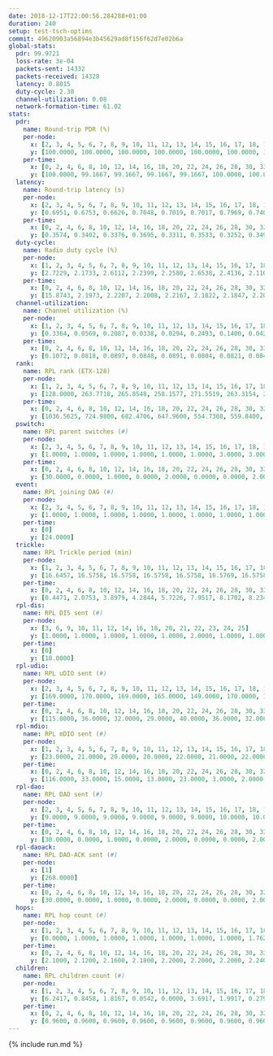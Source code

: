 ```yaml
---
date: 2018-12-17T22:00:56.284288+01:00
duration: 240
setup: test-tsch-optims
commit: 49620903a56894e3b45629ad8f156f62d7e02b6a
global-stats:
  pdr: 99.9721
  loss-rate: 3e-04
  packets-sent: 14332
  packets-received: 14328
  latency: 0.8015
  duty-cycle: 2.30
  channel-utilization: 0.08
  network-formation-time: 61.02
stats:
  pdr:
    name: Round-trip PDR (%)
    per-node:
      x: [2, 3, 4, 5, 6, 7, 8, 9, 10, 11, 12, 13, 14, 15, 16, 17, 18, 19, 20, 21, 22, 23, 24, 25]
      y: [100.0000, 100.0000, 100.0000, 100.0000, 100.0000, 100.0000, 100.0000, 100.0000, 99.8415, 99.5082, 100.0000, 100.0000, 100.0000, 100.0000, 100.0000, 100.0000, 100.0000, 100.0000, 100.0000, 100.0000, 100.0000, 100.0000, 100.0000, 100.0000]
    per-time:
      x: [0, 2, 4, 6, 8, 10, 12, 14, 16, 18, 20, 22, 24, 26, 28, 30, 32, 34, 36, 38, 40, 42, 44, 46, 48, 50, 52, 54, 56, 58, 60, 62, 64, 66, 68, 70, 72, 74, 76, 78, 80, 82, 84, 86, 88, 90, 92, 94, 96, 98, 100, 102, 104, 106, 108, 110, 112, 114, 116, 118, 120, 122, 124, 126, 128, 130, 132, 134, 136, 138, 140, 142, 144, 146, 148, 150, 152, 154, 156, 158, 160, 162, 164, 166, 168, 170, 172, 174, 176, 178, 180, 182, 184, 186, 188, 190, 192, 194, 196, 198, 200, 202, 204, 206, 208, 210, 212, 214, 216, 218, 220, 222, 224, 226, 228, 230, 232, 234, 236, 238]
      y: [100.0000, 99.1667, 99.1667, 99.1667, 99.1667, 100.0000, 100.0000, 100.0000, 100.0000, 100.0000, 100.0000, 100.0000, 100.0000, 100.0000, 100.0000, 100.0000, 100.0000, 100.0000, 100.0000, 100.0000, 100.0000, 100.0000, 100.0000, 100.0000, 100.0000, 100.0000, 100.0000, 100.0000, 100.0000, 100.0000, 100.0000, 100.0000, 100.0000, 100.0000, 100.0000, 100.0000, 100.0000, 100.0000, 100.0000, 100.0000, 100.0000, 100.0000, 100.0000, 100.0000, 100.0000, 100.0000, 100.0000, 100.0000, 100.0000, 100.0000, 100.0000, 100.0000, 100.0000, 100.0000, 100.0000, 100.0000, 100.0000, 100.0000, 100.0000, 100.0000, 100.0000, 100.0000, 100.0000, 100.0000, 100.0000, 100.0000, 100.0000, 100.0000, 100.0000, 100.0000, 100.0000, 100.0000, 100.0000, 100.0000, 100.0000, 100.0000, 100.0000, 100.0000, 100.0000, 100.0000, 100.0000, 100.0000, 100.0000, 100.0000, 100.0000, 100.0000, 100.0000, 100.0000, 100.0000, 100.0000, 100.0000, 100.0000, 100.0000, 100.0000, 100.0000, 100.0000, 100.0000, 100.0000, 100.0000, 100.0000, 100.0000, 100.0000, 100.0000, 100.0000, 100.0000, 100.0000, 100.0000, 100.0000, 100.0000, 100.0000, 100.0000, 100.0000, 100.0000, 100.0000, 100.0000, 100.0000, 100.0000, 100.0000, 100.0000, 100.0000]
  latency:
    name: Round-trip latency (s)
    per-node:
      x: [2, 3, 4, 5, 6, 7, 8, 9, 10, 11, 12, 13, 14, 15, 16, 17, 18, 19, 20, 21, 22, 23, 24, 25]
      y: [0.6951, 0.6753, 0.6626, 0.7048, 0.7019, 0.7017, 0.7969, 0.7408, 0.7125, 0.7606, 0.7581, 0.7507, 0.8754, 0.7733, 0.8262, 0.7737, 0.8380, 0.8296, 0.8583, 0.9513, 0.8701, 1.0243, 1.0193, 0.9304]
    per-time:
      x: [0, 2, 4, 6, 8, 10, 12, 14, 16, 18, 20, 22, 24, 26, 28, 30, 32, 34, 36, 38, 40, 42, 44, 46, 48, 50, 52, 54, 56, 58, 60, 62, 64, 66, 68, 70, 72, 74, 76, 78, 80, 82, 84, 86, 88, 90, 92, 94, 96, 98, 100, 102, 104, 106, 108, 110, 112, 114, 116, 118, 120, 122, 124, 126, 128, 130, 132, 134, 136, 138, 140, 142, 144, 146, 148, 150, 152, 154, 156, 158, 160, 162, 164, 166, 168, 170, 172, 174, 176, 178, 180, 182, 184, 186, 188, 190, 192, 194, 196, 198, 200, 202, 204, 206, 208, 210, 212, 214, 216, 218, 220, 222, 224, 226, 228, 230, 232, 234, 236, 238]
      y: [0.3574, 0.3402, 0.3376, 0.3695, 0.3311, 0.3533, 0.3252, 0.3496, 0.3483, 0.3405, 0.3335, 0.3417, 0.3281, 0.3505, 0.3280, 0.3066, 0.3343, 0.3062, 0.3108, 0.3214, 0.3191, 0.2957, 0.3236, 0.3264, 0.3288, 0.3311, 0.3419, 0.3105, 0.3281, 0.3666, 0.3537, 0.3751, 0.3378, 0.3233, 0.3054, 0.3600, 0.3556, 0.3462, 0.3220, 0.3529, 0.2964, 0.3711, 0.4249, 0.3729, 0.3660, 0.3291, 0.3332, 0.4021, 0.5473, 0.5142, 0.3817, 0.3532, 0.3317, 0.6094, 0.9545, 0.8293, 0.6223, 0.5965, 0.4848, 0.6524, 1.2872, 1.2734, 1.0584, 0.9163, 0.6116, 0.7146, 1.2776, 1.2727, 1.2626, 1.2549, 1.0815, 0.9462, 1.2661, 1.2885, 1.2887, 1.2985, 1.2727, 1.2952, 1.2730, 1.2624, 1.2552, 1.2525, 1.2592, 1.2441, 1.2625, 1.2396, 1.2501, 1.2675, 1.2615, 1.2433, 1.2498, 1.2464, 1.2517, 1.2502, 1.2547, 1.2497, 1.2386, 1.2585, 1.2249, 1.2543, 1.2523, 1.2591, 1.2534, 1.2520, 1.2626, 1.2761, 1.2447, 1.2595, 1.2397, 1.2515, 1.2324, 1.2567, 1.2612, 1.2635, 1.2528, 1.2385, 1.2403, 1.2438, 1.2297, 1.2613]
  duty-cycle:
    name: Radio duty cycle (%)
    per-node:
      x: [1, 2, 3, 4, 5, 6, 7, 8, 9, 10, 11, 12, 13, 14, 15, 16, 17, 18, 19, 20, 21, 22, 23, 24, 25]
      y: [2.7229, 2.1733, 2.6112, 2.2399, 2.2580, 2.6538, 2.4136, 2.1101, 2.2087, 2.1035, 2.1410, 2.3018, 2.3105, 2.2421, 2.3655, 2.2884, 2.2495, 2.3973, 2.3136, 2.3794, 2.1189, 2.3916, 2.1665, 2.3031, 2.1396]
    per-time:
      x: [0, 2, 4, 6, 8, 10, 12, 14, 16, 18, 20, 22, 24, 26, 28, 30, 32, 34, 36, 38, 40, 42, 44, 46, 48, 50, 52, 54, 56, 58, 60, 62, 64, 66, 68, 70, 72, 74, 76, 78, 80, 82, 84, 86, 88, 90, 92, 94, 96, 98, 100, 102, 104, 106, 108, 110, 112, 114, 116, 118, 120, 122, 124, 126, 128, 130, 132, 134, 136, 138, 140, 142, 144, 146, 148, 150, 152, 154, 156, 158, 160, 162, 164, 166, 168, 170, 172, 174, 176, 178, 180, 182, 184, 186, 188, 190, 192, 194, 196, 198, 200, 202, 204, 206, 208, 210, 212, 214, 216, 218, 220, 222, 224, 226, 228, 230, 232, 234, 236, 238]
      y: [15.8743, 2.1973, 2.2207, 2.2008, 2.2167, 2.1822, 2.1847, 2.2035, 2.2089, 2.1965, 2.1947, 2.1948, 2.1889, 2.2142, 2.2314, 2.2127, 2.2061, 2.1978, 2.1873, 2.1981, 2.2022, 2.1788, 2.1838, 2.1853, 2.1835, 2.1891, 2.2000, 2.1951, 2.1859, 2.1971, 2.2120, 2.2003, 2.1930, 2.1930, 2.1764, 2.1747, 2.1998, 2.1730, 2.1773, 2.1873, 2.1819, 2.1691, 2.1938, 2.2025, 2.2013, 2.1791, 2.1769, 2.1817, 2.1983, 2.1887, 2.1860, 2.1944, 2.1736, 2.1860, 2.1842, 2.1927, 2.1800, 2.1887, 2.1920, 2.1912, 2.2063, 2.1867, 2.1959, 2.1645, 2.1941, 2.2015, 2.1865, 2.2091, 2.1848, 2.1843, 2.1802, 2.2103, 2.1892, 2.1796, 2.1800, 2.1802, 2.1902, 2.1817, 2.1685, 2.1922, 2.1803, 2.1706, 2.1846, 2.1771, 2.1858, 2.1895, 2.1994, 2.1829, 2.1956, 2.1870, 2.1954, 2.1781, 2.1874, 2.1906, 2.1997, 2.2020, 2.1681, 2.1849, 2.1705, 2.1896, 2.1922, 2.1910, 2.1818, 2.1983, 2.1771, 2.1916, 2.1814, 2.1964, 2.1810, 2.2022, 2.1796, 2.1867, 2.1818, 2.2068, 2.1820, 2.1955, 2.1834, 2.1853, 2.1953, 2.1833]
  channel-utilization:
    name: Channel utilization (%)
    per-node:
      x: [1, 2, 3, 4, 5, 6, 7, 8, 9, 10, 11, 12, 13, 14, 15, 16, 17, 18, 19, 20, 21, 22, 23, 24, 25]
      y: [0.3364, 0.0569, 0.2087, 0.0338, 0.0294, 0.2493, 0.1400, 0.0424, 0.0367, 0.0393, 0.0348, 0.0712, 0.0674, 0.0325, 0.1247, 0.1101, 0.0723, 0.0503, 0.0691, 0.0607, 0.0338, 0.0699, 0.0394, 0.0315, 0.0312]
    per-time:
      x: [0, 2, 4, 6, 8, 10, 12, 14, 16, 18, 20, 22, 24, 26, 28, 30, 32, 34, 36, 38, 40, 42, 44, 46, 48, 50, 52, 54, 56, 58, 60, 62, 64, 66, 68, 70, 72, 74, 76, 78, 80, 82, 84, 86, 88, 90, 92, 94, 96, 98, 100, 102, 104, 106, 108, 110, 112, 114, 116, 118, 120, 122, 124, 126, 128, 130, 132, 134, 136, 138, 140, 142, 144, 146, 148, 150, 152, 154, 156, 158, 160, 162, 164, 166, 168, 170, 172, 174, 176, 178, 180, 182, 184, 186, 188, 190, 192, 194, 196, 198, 200, 202, 204, 206, 208, 210, 212, 214, 216, 218, 220, 222, 224, 226, 228, 230, 232, 234, 236, 238]
      y: [0.1072, 0.0818, 0.0897, 0.0848, 0.0891, 0.0804, 0.0821, 0.0845, 0.0879, 0.0857, 0.0851, 0.0853, 0.0837, 0.0913, 0.0981, 0.0900, 0.0842, 0.0842, 0.0836, 0.0845, 0.0861, 0.0782, 0.0804, 0.0811, 0.0796, 0.0817, 0.0865, 0.0857, 0.0827, 0.0854, 0.0896, 0.0869, 0.0839, 0.0848, 0.0783, 0.0813, 0.0869, 0.0783, 0.0809, 0.0819, 0.0818, 0.0771, 0.0845, 0.0849, 0.0866, 0.0791, 0.0799, 0.0809, 0.0848, 0.0813, 0.0810, 0.0850, 0.0780, 0.0815, 0.0811, 0.0835, 0.0794, 0.0814, 0.0806, 0.0817, 0.0870, 0.0807, 0.0849, 0.0736, 0.0837, 0.0857, 0.0797, 0.0878, 0.0803, 0.0811, 0.0797, 0.0896, 0.0840, 0.0806, 0.0814, 0.0799, 0.0829, 0.0812, 0.0783, 0.0853, 0.0803, 0.0767, 0.0800, 0.0785, 0.0810, 0.0828, 0.0856, 0.0812, 0.0841, 0.0810, 0.0831, 0.0784, 0.0801, 0.0823, 0.0843, 0.0856, 0.0763, 0.0801, 0.0763, 0.0816, 0.0835, 0.0835, 0.0797, 0.0871, 0.0796, 0.0844, 0.0806, 0.0845, 0.0791, 0.0872, 0.0785, 0.0813, 0.0790, 0.0870, 0.0805, 0.0844, 0.0794, 0.0821, 0.0808, 0.0786]
  rank:
    name: RPL rank (ETX-128)
    per-node:
      x: [1, 2, 3, 4, 5, 6, 7, 8, 9, 10, 11, 12, 13, 14, 15, 16, 17, 18, 19, 20, 21, 22, 23, 24, 25]
      y: [128.0000, 263.7718, 265.8548, 258.1577, 271.5519, 263.3154, 296.9253, 442.2881, 518.4650, 437.3992, 513.6898, 412.3893, 451.9634, 574.9597, 469.7521, 487.0820, 484.6885, 640.4980, 616.2097, 665.0160, 741.7480, 622.6571, 767.3775, 799.0526, 768.4898]
    per-time:
      x: [0, 2, 4, 6, 8, 10, 12, 14, 16, 18, 20, 22, 24, 26, 28, 30, 32, 34, 36, 38, 40, 42, 44, 46, 48, 50, 52, 54, 56, 58, 60, 62, 64, 66, 68, 70, 72, 74, 76, 78, 80, 82, 84, 86, 88, 90, 92, 94, 96, 98, 100, 102, 104, 106, 108, 110, 112, 114, 116, 118, 120, 122, 124, 126, 128, 130, 132, 134, 136, 138, 140, 142, 144, 146, 148, 150, 152, 154, 156, 158, 160, 162, 164, 166, 168, 170, 172, 174, 176, 178, 180, 182, 184, 186, 188, 190, 192, 194, 196, 198, 200, 202, 204, 206, 208, 210, 212, 214, 216, 218, 220, 222, 224, 226, 228, 230, 232, 234, 236, 238]
      y: [1036.5625, 724.9800, 682.4706, 647.9600, 554.7308, 559.8400, 586.9000, 564.0192, 531.6600, 528.8039, 557.4000, 558.4400, 547.5660, 532.2000, 555.9216, 568.5357, 564.4600, 560.1200, 563.0980, 548.3200, 545.7059, 533.6154, 521.1961, 519.4800, 524.9200, 510.2400, 496.2549, 494.2400, 488.9608, 482.5400, 475.3396, 467.0588, 459.8077, 441.6000, 441.9800, 435.8824, 440.4400, 448.4000, 449.2600, 445.8039, 434.7200, 439.1400, 460.8800, 471.9000, 471.5000, 470.5000, 469.1600, 468.4717, 457.3462, 446.0600, 447.4800, 447.2400, 449.0200, 448.2400, 457.3400, 471.8627, 457.0566, 460.7647, 433.5600, 441.6000, 459.7000, 467.9800, 475.5200, 480.5000, 482.0192, 471.5385, 454.9804, 447.1000, 448.0200, 458.5600, 462.4200, 475.6604, 453.9216, 452.2600, 463.0392, 464.0200, 456.3400, 467.3137, 460.2600, 460.2885, 456.3725, 448.6000, 448.1373, 457.6275, 459.6200, 459.4600, 462.2000, 462.8200, 462.3962, 470.7059, 465.9400, 460.6538, 459.6600, 464.4314, 458.2941, 456.1200, 448.8800, 451.4000, 458.7500, 451.6471, 448.3200, 454.6275, 466.2549, 467.2941, 469.3400, 466.1800, 466.4231, 455.7800, 451.5577, 446.2353, 442.1800, 440.6400, 440.1000, 465.2800, 478.0980, 472.5686, 467.0784, 459.4200, 467.9815, 451.2500]
  pswitch:
    name: RPL parent switches (#)
    per-node:
      x: [2, 3, 4, 5, 6, 7, 8, 9, 10, 11, 12, 13, 14, 15, 16, 17, 18, 19, 20, 21, 22, 23, 24, 25]
      y: [1.0000, 1.0000, 1.0000, 1.0000, 1.0000, 1.0000, 3.0000, 3.0000, 3.0000, 5.0000, 4.0000, 6.0000, 8.0000, 2.0000, 4.0000, 4.0000, 13.0000, 8.0000, 10.0000, 10.0000, 5.0000, 9.0000, 7.0000, 5.0000]
    per-time:
      x: [0, 2, 4, 6, 8, 10, 12, 14, 16, 18, 20, 22, 24, 26, 28, 30, 32, 34, 36, 38, 40, 42, 44, 46, 48, 50, 52, 54, 56, 58, 60, 62, 64, 66, 68, 70, 72, 74, 76, 78, 80, 82, 84, 86, 88, 90, 92, 94, 96, 98, 100, 102, 104, 106, 108, 110, 112, 114, 116, 118, 120, 122, 124, 126, 128, 130, 132, 134, 136, 138, 140, 142, 144, 146, 148, 150, 152, 154, 156, 158, 160, 162, 164, 166, 168, 170, 172, 174, 176, 178, 180, 182, 184, 186, 188, 190, 192, 194, 196, 198, 200, 202, 204, 206, 208, 210, 212, 214, 216, 218, 220, 222, 224, 226, 228, 230, 232, 234, 236, 238]
      y: [30.0000, 0.0000, 1.0000, 0.0000, 2.0000, 0.0000, 0.0000, 2.0000, 0.0000, 1.0000, 0.0000, 0.0000, 3.0000, 0.0000, 1.0000, 6.0000, 0.0000, 0.0000, 1.0000, 0.0000, 1.0000, 2.0000, 1.0000, 0.0000, 0.0000, 0.0000, 1.0000, 0.0000, 1.0000, 0.0000, 3.0000, 1.0000, 2.0000, 0.0000, 0.0000, 1.0000, 0.0000, 0.0000, 0.0000, 1.0000, 0.0000, 0.0000, 0.0000, 0.0000, 0.0000, 0.0000, 0.0000, 3.0000, 2.0000, 0.0000, 0.0000, 0.0000, 0.0000, 0.0000, 0.0000, 1.0000, 3.0000, 1.0000, 0.0000, 0.0000, 0.0000, 0.0000, 0.0000, 0.0000, 2.0000, 2.0000, 1.0000, 0.0000, 0.0000, 0.0000, 0.0000, 3.0000, 1.0000, 0.0000, 1.0000, 0.0000, 0.0000, 1.0000, 0.0000, 2.0000, 1.0000, 0.0000, 1.0000, 1.0000, 0.0000, 0.0000, 0.0000, 0.0000, 3.0000, 1.0000, 0.0000, 2.0000, 0.0000, 1.0000, 1.0000, 0.0000, 0.0000, 0.0000, 2.0000, 1.0000, 0.0000, 1.0000, 1.0000, 1.0000, 0.0000, 0.0000, 2.0000, 0.0000, 2.0000, 1.0000, 0.0000, 0.0000, 0.0000, 0.0000, 1.0000, 1.0000, 1.0000, 0.0000, 4.0000, 2.0000]
  event:
    name: RPL joining DAG (#)
    per-node:
      x: [2, 3, 4, 5, 6, 7, 8, 9, 10, 11, 12, 13, 14, 15, 16, 17, 18, 19, 20, 21, 22, 23, 24, 25]
      y: [1.0000, 1.0000, 1.0000, 1.0000, 1.0000, 1.0000, 1.0000, 1.0000, 1.0000, 1.0000, 1.0000, 1.0000, 1.0000, 1.0000, 1.0000, 1.0000, 1.0000, 1.0000, 1.0000, 1.0000, 1.0000, 1.0000, 1.0000, 1.0000]
    per-time:
      x: [0]
      y: [24.0000]
  trickle:
    name: RPL Trickle period (min)
    per-node:
      x: [1, 2, 3, 4, 5, 6, 7, 8, 9, 10, 11, 12, 13, 14, 15, 16, 17, 18, 19, 20, 21, 22, 23, 24, 25]
      y: [16.6457, 16.5758, 16.5758, 16.5758, 16.5758, 16.5769, 16.5758, 16.5832, 16.5472, 15.6407, 16.4213, 16.5421, 16.5497, 16.0118, 16.5795, 16.5868, 16.5510, 15.6665, 16.4864, 16.4899, 16.4899, 16.5409, 16.0523, 15.9965, 16.5453]
    per-time:
      x: [0, 2, 4, 6, 8, 10, 12, 14, 16, 18, 20, 22, 24, 26, 28, 30, 32, 34, 36, 38, 40, 42, 44, 46, 48, 50, 52, 54, 56, 58, 60, 62, 64, 66, 68, 70, 72, 74, 76, 78, 80, 82, 84, 86, 88, 90, 92, 94, 96, 98, 100, 102, 104, 106, 108, 110, 112, 114, 116, 118, 120, 122, 124, 126, 128, 130, 132, 134, 136, 138, 140, 142, 144, 146, 148, 150, 152, 154, 156, 158, 160, 162, 164, 166, 168, 170, 172, 174, 176, 178, 180, 182, 184, 186, 188, 190, 192, 194, 196, 198, 200, 202, 204, 206, 208, 210, 212, 214, 216, 218, 220, 222, 224, 226, 228, 230, 232, 234, 236, 238]
      y: [0.4471, 2.0753, 3.8979, 4.2844, 5.7226, 7.9517, 8.1702, 8.2340, 10.1594, 15.8272, 15.8597, 15.9034, 16.0749, 17.1267, 17.1336, 16.2402, 16.4932, 16.9083, 16.9623, 17.0394, 17.1336, 17.1402, 17.1336, 17.1267, 17.4763, 17.4763, 17.4763, 17.4763, 17.4763, 17.4763, 17.4763, 17.4763, 17.4763, 17.4763, 17.4763, 17.4763, 17.4763, 17.4763, 17.4763, 17.4763, 17.4763, 17.4763, 17.4763, 17.4763, 17.4763, 17.4763, 17.4763, 17.4763, 17.4763, 17.4763, 17.4763, 17.4763, 17.4763, 17.4763, 17.4763, 17.4763, 17.4763, 17.4763, 17.4763, 17.4763, 17.4763, 17.4763, 17.4763, 17.4763, 17.4763, 17.4763, 17.4763, 17.4763, 17.4763, 17.4763, 17.4763, 17.4763, 17.4763, 17.4763, 17.4763, 17.4763, 17.4763, 17.4763, 17.4763, 17.4763, 17.4763, 17.4763, 17.4763, 17.4763, 17.4763, 17.4763, 17.4763, 17.4763, 17.4763, 17.4763, 17.4763, 17.4763, 17.4763, 17.4763, 17.4763, 17.4763, 17.4763, 17.4763, 17.4763, 17.4763, 17.4763, 17.4763, 17.4763, 17.4763, 17.4763, 17.4763, 17.4763, 17.4763, 17.4763, 17.4763, 17.4763, 17.4763, 17.4763, 17.4763, 17.4763, 17.4763, 17.4763, 17.4763, 17.4763, 17.4763]
  rpl-dis:
    name: RPL DIS sent (#)
    per-node:
      x: [3, 6, 9, 10, 11, 12, 14, 16, 18, 20, 21, 22, 23, 24, 25]
      y: [1.0000, 1.0000, 1.0000, 1.0000, 1.0000, 2.0000, 1.0000, 1.0000, 1.0000, 1.0000, 1.0000, 1.0000, 2.0000, 2.0000, 1.0000]
    per-time:
      x: [0]
      y: [18.0000]
  rpl-udio:
    name: RPL uDIO sent (#)
    per-node:
      x: [2, 3, 4, 5, 6, 7, 8, 9, 10, 11, 12, 13, 14, 15, 16, 17, 18, 19, 20, 21, 22, 23, 24, 25]
      y: [169.0000, 170.0000, 169.0000, 165.0000, 149.0000, 170.0000, 163.0000, 159.0000, 167.0000, 174.0000, 168.0000, 164.0000, 160.0000, 155.0000, 161.0000, 162.0000, 168.0000, 161.0000, 174.0000, 162.0000, 156.0000, 169.0000, 173.0000, 168.0000]
    per-time:
      x: [0, 2, 4, 6, 8, 10, 12, 14, 16, 18, 20, 22, 24, 26, 28, 30, 32, 34, 36, 38, 40, 42, 44, 46, 48, 50, 52, 54, 56, 58, 60, 62, 64, 66, 68, 70, 72, 74, 76, 78, 80, 82, 84, 86, 88, 90, 92, 94, 96, 98, 100, 102, 104, 106, 108, 110, 112, 114, 116, 118, 120, 122, 124, 126, 128, 130, 132, 134, 136, 138, 140, 142, 144, 146, 148, 150, 152, 154, 156, 158, 160, 162, 164, 166, 168, 170, 172, 174, 176, 178, 180, 182, 184, 186, 188, 190, 192, 194, 196, 198, 200, 202, 204, 206, 208, 210, 212, 214, 216, 218, 220, 222, 224, 226, 228, 230, 232, 234, 236, 238, 240]
      y: [115.0000, 36.0000, 32.0000, 29.0000, 40.0000, 36.0000, 32.0000, 33.0000, 31.0000, 30.0000, 40.0000, 34.0000, 32.0000, 37.0000, 31.0000, 39.0000, 35.0000, 31.0000, 32.0000, 32.0000, 35.0000, 32.0000, 28.0000, 33.0000, 33.0000, 34.0000, 32.0000, 31.0000, 33.0000, 28.0000, 30.0000, 34.0000, 37.0000, 31.0000, 32.0000, 24.0000, 30.0000, 31.0000, 29.0000, 37.0000, 31.0000, 27.0000, 34.0000, 29.0000, 29.0000, 35.0000, 34.0000, 31.0000, 34.0000, 33.0000, 24.0000, 31.0000, 32.0000, 31.0000, 31.0000, 40.0000, 27.0000, 33.0000, 30.0000, 31.0000, 33.0000, 35.0000, 33.0000, 29.0000, 36.0000, 28.0000, 28.0000, 33.0000, 33.0000, 32.0000, 32.0000, 36.0000, 31.0000, 31.0000, 28.0000, 36.0000, 32.0000, 31.0000, 33.0000, 35.0000, 32.0000, 26.0000, 32.0000, 31.0000, 37.0000, 29.0000, 31.0000, 31.0000, 36.0000, 32.0000, 30.0000, 31.0000, 35.0000, 31.0000, 33.0000, 29.0000, 36.0000, 31.0000, 36.0000, 30.0000, 37.0000, 37.0000, 31.0000, 31.0000, 30.0000, 39.0000, 32.0000, 29.0000, 33.0000, 31.0000, 36.0000, 31.0000, 33.0000, 36.0000, 33.0000, 33.0000, 31.0000, 28.0000, 32.0000, 31.0000, 0.0000]
  rpl-mdio:
    name: RPL mDIO sent (#)
    per-node:
      x: [1, 2, 3, 4, 5, 6, 7, 8, 9, 10, 11, 12, 13, 14, 15, 16, 17, 18, 19, 20, 21, 22, 23, 24, 25]
      y: [23.0000, 21.0000, 20.0000, 20.0000, 22.0000, 21.0000, 22.0000, 22.0000, 20.0000, 28.0000, 21.0000, 21.0000, 21.0000, 27.0000, 21.0000, 21.0000, 20.0000, 27.0000, 23.0000, 23.0000, 22.0000, 20.0000, 26.0000, 27.0000, 21.0000]
    per-time:
      x: [0, 2, 4, 6, 8, 10, 12, 14, 16, 18, 20, 22, 24, 26, 28, 30, 32, 34, 36, 38, 40, 42, 44, 46, 48, 50, 52, 54, 56, 58, 60, 62, 64, 66, 68, 70, 72, 74, 76, 78, 80, 82, 84, 86, 88, 90, 92, 94, 96, 98, 100, 102, 104, 106, 108, 110, 112, 114, 116, 118, 120, 122, 124, 126, 128, 130, 132, 134, 136, 138, 140, 142, 144, 146, 148, 150, 152, 154, 156, 158, 160, 162, 164, 166, 168, 170, 172, 174, 176, 178, 180, 182, 184, 186, 188, 190, 192, 194, 196, 198, 200, 202, 204, 206, 208, 210, 212, 214, 216, 218, 220, 222, 224, 226, 228, 230, 232, 234, 236, 238, 240]
      y: [116.0000, 33.0000, 15.0000, 13.0000, 23.0000, 3.0000, 2.0000, 15.0000, 13.0000, 2.0000, 2.0000, 1.0000, 2.0000, 5.0000, 2.0000, 7.0000, 11.0000, 3.0000, 1.0000, 1.0000, 1.0000, 1.0000, 4.0000, 2.0000, 6.0000, 7.0000, 2.0000, 1.0000, 1.0000, 1.0000, 4.0000, 4.0000, 5.0000, 2.0000, 6.0000, 1.0000, 1.0000, 1.0000, 1.0000, 5.0000, 4.0000, 4.0000, 1.0000, 9.0000, 0.0000, 1.0000, 1.0000, 1.0000, 4.0000, 6.0000, 3.0000, 4.0000, 5.0000, 1.0000, 1.0000, 1.0000, 2.0000, 3.0000, 7.0000, 5.0000, 3.0000, 1.0000, 0.0000, 1.0000, 1.0000, 2.0000, 8.0000, 4.0000, 4.0000, 4.0000, 1.0000, 0.0000, 1.0000, 2.0000, 3.0000, 7.0000, 6.0000, 5.0000, 1.0000, 0.0000, 2.0000, 0.0000, 2.0000, 5.0000, 5.0000, 5.0000, 5.0000, 1.0000, 1.0000, 0.0000, 1.0000, 1.0000, 5.0000, 6.0000, 6.0000, 5.0000, 1.0000, 2.0000, 0.0000, 0.0000, 2.0000, 7.0000, 5.0000, 3.0000, 5.0000, 0.0000, 0.0000, 1.0000, 1.0000, 5.0000, 5.0000, 3.0000, 4.0000, 6.0000, 0.0000, 3.0000, 1.0000, 0.0000, 8.0000, 5.0000, 0.0000]
  rpl-dao:
    name: RPL DAO sent (#)
    per-node:
      x: [2, 3, 4, 5, 6, 7, 8, 9, 10, 11, 12, 13, 14, 15, 16, 17, 18, 19, 20, 21, 22, 23, 24, 25]
      y: [9.0000, 9.0000, 9.0000, 9.0000, 9.0000, 9.0000, 10.0000, 10.0000, 10.0000, 12.0000, 11.0000, 12.0000, 12.0000, 10.0000, 11.0000, 11.0000, 16.0000, 13.0000, 14.0000, 14.0000, 11.0000, 14.0000, 12.0000, 11.0000]
    per-time:
      x: [0, 2, 4, 6, 8, 10, 12, 14, 16, 18, 20, 22, 24, 26, 28, 30, 32, 34, 36, 38, 40, 42, 44, 46, 48, 50, 52, 54, 56, 58, 60, 62, 64, 66, 68, 70, 72, 74, 76, 78, 80, 82, 84, 86, 88, 90, 92, 94, 96, 98, 100, 102, 104, 106, 108, 110, 112, 114, 116, 118, 120, 122, 124, 126, 128, 130, 132, 134, 136, 138, 140, 142, 144, 146, 148, 150, 152, 154, 156, 158, 160, 162, 164, 166, 168, 170, 172, 174, 176, 178, 180, 182, 184, 186, 188, 190, 192, 194, 196, 198, 200, 202, 204, 206, 208, 210, 212, 214, 216, 218, 220, 222, 224, 226, 228, 230, 232, 234, 236, 238]
      y: [30.0000, 0.0000, 1.0000, 0.0000, 2.0000, 0.0000, 0.0000, 2.0000, 0.0000, 1.0000, 0.0000, 0.0000, 3.0000, 0.0000, 17.0000, 6.0000, 0.0000, 0.0000, 2.0000, 0.0000, 1.0000, 3.0000, 1.0000, 0.0000, 0.0000, 0.0000, 3.0000, 1.0000, 11.0000, 3.0000, 3.0000, 1.0000, 3.0000, 0.0000, 1.0000, 2.0000, 2.0000, 0.0000, 0.0000, 1.0000, 0.0000, 1.0000, 5.0000, 6.0000, 3.0000, 0.0000, 3.0000, 3.0000, 2.0000, 1.0000, 4.0000, 0.0000, 0.0000, 0.0000, 0.0000, 2.0000, 5.0000, 8.0000, 2.0000, 0.0000, 0.0000, 2.0000, 2.0000, 0.0000, 6.0000, 2.0000, 1.0000, 0.0000, 0.0000, 0.0000, 1.0000, 11.0000, 3.0000, 1.0000, 1.0000, 1.0000, 0.0000, 1.0000, 2.0000, 5.0000, 1.0000, 0.0000, 1.0000, 1.0000, 1.0000, 5.0000, 6.0000, 1.0000, 4.0000, 2.0000, 0.0000, 3.0000, 1.0000, 2.0000, 4.0000, 0.0000, 1.0000, 0.0000, 3.0000, 3.0000, 5.0000, 2.0000, 2.0000, 3.0000, 1.0000, 2.0000, 2.0000, 2.0000, 2.0000, 2.0000, 0.0000, 1.0000, 1.0000, 1.0000, 7.0000, 2.0000, 2.0000, 3.0000, 4.0000, 1.0000]
  rpl-daoack:
    name: RPL DAO-ACK sent (#)
    per-node:
      x: [1]
      y: [268.0000]
    per-time:
      x: [0, 2, 4, 6, 8, 10, 12, 14, 16, 18, 20, 22, 24, 26, 28, 30, 32, 34, 36, 38, 40, 42, 44, 46, 48, 50, 52, 54, 56, 58, 60, 62, 64, 66, 68, 70, 72, 74, 76, 78, 80, 82, 84, 86, 88, 90, 92, 94, 96, 98, 100, 102, 104, 106, 108, 110, 112, 114, 116, 118, 120, 122, 124, 126, 128, 130, 132, 134, 136, 138, 140, 142, 144, 146, 148, 150, 152, 154, 156, 158, 160, 162, 164, 166, 168, 170, 172, 174, 176, 178, 180, 182, 184, 186, 188, 190, 192, 194, 196, 198, 200, 202, 204, 206, 208, 210, 212, 214, 216, 218, 220, 222, 224, 226, 228, 230, 232, 234, 236, 238]
      y: [30.0000, 0.0000, 1.0000, 0.0000, 2.0000, 0.0000, 0.0000, 2.0000, 0.0000, 1.0000, 0.0000, 0.0000, 3.0000, 0.0000, 17.0000, 6.0000, 0.0000, 0.0000, 2.0000, 0.0000, 1.0000, 3.0000, 1.0000, 0.0000, 0.0000, 0.0000, 3.0000, 1.0000, 11.0000, 3.0000, 3.0000, 1.0000, 3.0000, 0.0000, 1.0000, 2.0000, 2.0000, 0.0000, 0.0000, 1.0000, 0.0000, 1.0000, 5.0000, 6.0000, 3.0000, 0.0000, 3.0000, 3.0000, 2.0000, 1.0000, 4.0000, 0.0000, 0.0000, 0.0000, 0.0000, 2.0000, 5.0000, 8.0000, 2.0000, 0.0000, 0.0000, 2.0000, 2.0000, 0.0000, 6.0000, 2.0000, 1.0000, 0.0000, 0.0000, 0.0000, 1.0000, 11.0000, 3.0000, 1.0000, 1.0000, 1.0000, 0.0000, 1.0000, 2.0000, 5.0000, 1.0000, 0.0000, 1.0000, 1.0000, 1.0000, 5.0000, 6.0000, 1.0000, 4.0000, 2.0000, 0.0000, 3.0000, 1.0000, 2.0000, 4.0000, 0.0000, 1.0000, 0.0000, 3.0000, 3.0000, 5.0000, 2.0000, 2.0000, 3.0000, 1.0000, 2.0000, 2.0000, 2.0000, 2.0000, 2.0000, 0.0000, 1.0000, 1.0000, 1.0000, 7.0000, 2.0000, 2.0000, 3.0000, 4.0000, 1.0000]
  hops:
    name: RPL hop count (#)
    per-node:
      x: [1, 2, 3, 4, 5, 6, 7, 8, 9, 10, 11, 12, 13, 14, 15, 16, 17, 18, 19, 20, 21, 22, 23, 24, 25]
      y: [0.0000, 1.0000, 1.0000, 1.0000, 1.0000, 1.0000, 1.0000, 1.7625, 2.2375, 1.9958, 2.0750, 2.0000, 2.0000, 2.9792, 2.0000, 2.0458, 2.0458, 2.8708, 3.0000, 3.3042, 3.6750, 3.0458, 4.0042, 4.2375, 4.0000]
    per-time:
      x: [0, 2, 4, 6, 8, 10, 12, 14, 16, 18, 20, 22, 24, 26, 28, 30, 32, 34, 36, 38, 40, 42, 44, 46, 48, 50, 52, 54, 56, 58, 60, 62, 64, 66, 68, 70, 72, 74, 76, 78, 80, 82, 84, 86, 88, 90, 92, 94, 96, 98, 100, 102, 104, 106, 108, 110, 112, 114, 116, 118, 120, 122, 124, 126, 128, 130, 132, 134, 136, 138, 140, 142, 144, 146, 148, 150, 152, 154, 156, 158, 160, 162, 164, 166, 168, 170, 172, 174, 176, 178, 180, 182, 184, 186, 188, 190, 192, 194, 196, 198, 200, 202, 204, 206, 208, 210, 212, 214, 216, 218, 220, 222, 224, 226, 228, 230, 232, 234, 236, 238]
      y: [2.1000, 2.1200, 2.1600, 2.1800, 2.2000, 2.2000, 2.2000, 2.2400, 2.2400, 2.2800, 2.2800, 2.2800, 2.2400, 2.2267, 2.2000, 2.2800, 2.2800, 2.2800, 2.2400, 2.2400, 2.2400, 2.2400, 2.2400, 2.2400, 2.2400, 2.2400, 2.2400, 2.2400, 2.2800, 2.2800, 2.2400, 2.2400, 2.2000, 2.2000, 2.2000, 2.2000, 2.2000, 2.2000, 2.2000, 2.2000, 2.2000, 2.2000, 2.2000, 2.2000, 2.2000, 2.2000, 2.2000, 2.2600, 2.2400, 2.2400, 2.2400, 2.2400, 2.2400, 2.2400, 2.2200, 2.2000, 2.2000, 2.2000, 2.2000, 2.2000, 2.2000, 2.2000, 2.2000, 2.2000, 2.2000, 2.1600, 2.1600, 2.1600, 2.1600, 2.1600, 2.1600, 2.1600, 2.1600, 2.1600, 2.1600, 2.1600, 2.1600, 2.1600, 2.1600, 2.1600, 2.1600, 2.1600, 2.1600, 2.1600, 2.1600, 2.1600, 2.1600, 2.1600, 2.1600, 2.1600, 2.1600, 2.2000, 2.2000, 2.2000, 2.2000, 2.2000, 2.2000, 2.2000, 2.2000, 2.2000, 2.2000, 2.2000, 2.2000, 2.2400, 2.2400, 2.2400, 2.2400, 2.2400, 2.2400, 2.3200, 2.3200, 2.3200, 2.3200, 2.3200, 2.2800, 2.2400, 2.2400, 2.2400, 2.2200, 2.2000]
  children:
    name: RPL children count (#)
    per-node:
      x: [1, 2, 3, 4, 5, 6, 7, 8, 9, 10, 11, 12, 13, 14, 15, 16, 17, 18, 19, 20, 21, 22, 23, 24, 25]
      y: [6.2417, 0.8458, 1.8167, 0.0542, 0.0000, 3.6917, 1.9917, 0.2792, 0.0750, 0.2000, 0.0000, 0.9667, 0.5375, 0.0000, 1.7583, 1.1042, 0.4458, 0.5083, 1.1417, 0.9583, 0.0708, 1.0750, 0.2375, 0.0000, 0.0000]
    per-time:
      x: [0, 2, 4, 6, 8, 10, 12, 14, 16, 18, 20, 22, 24, 26, 28, 30, 32, 34, 36, 38, 40, 42, 44, 46, 48, 50, 52, 54, 56, 58, 60, 62, 64, 66, 68, 70, 72, 74, 76, 78, 80, 82, 84, 86, 88, 90, 92, 94, 96, 98, 100, 102, 104, 106, 108, 110, 112, 114, 116, 118, 120, 122, 124, 126, 128, 130, 132, 134, 136, 138, 140, 142, 144, 146, 148, 150, 152, 154, 156, 158, 160, 162, 164, 166, 168, 170, 172, 174, 176, 178, 180, 182, 184, 186, 188, 190, 192, 194, 196, 198, 200, 202, 204, 206, 208, 210, 212, 214, 216, 218, 220, 222, 224, 226, 228, 230, 232, 234, 236, 238]
      y: [0.9600, 0.9600, 0.9600, 0.9600, 0.9600, 0.9600, 0.9600, 0.9600, 0.9600, 0.9600, 0.9600, 0.9600, 0.9600, 0.9600, 0.9600, 0.9600, 0.9600, 0.9600, 0.9600, 0.9600, 0.9600, 0.9600, 0.9600, 0.9600, 0.9600, 0.9600, 0.9600, 0.9600, 0.9600, 0.9600, 0.9600, 0.9600, 0.9600, 0.9600, 0.9600, 0.9600, 0.9600, 0.9600, 0.9600, 0.9600, 0.9600, 0.9600, 0.9600, 0.9600, 0.9600, 0.9600, 0.9600, 0.9600, 0.9600, 0.9600, 0.9600, 0.9600, 0.9600, 0.9600, 0.9600, 0.9600, 0.9600, 0.9600, 0.9600, 0.9600, 0.9600, 0.9600, 0.9600, 0.9600, 0.9600, 0.9600, 0.9600, 0.9600, 0.9600, 0.9600, 0.9600, 0.9600, 0.9600, 0.9600, 0.9600, 0.9600, 0.9600, 0.9600, 0.9600, 0.9600, 0.9600, 0.9600, 0.9600, 0.9600, 0.9600, 0.9600, 0.9600, 0.9600, 0.9600, 0.9600, 0.9600, 0.9600, 0.9600, 0.9600, 0.9600, 0.9600, 0.9600, 0.9600, 0.9600, 0.9600, 0.9600, 0.9600, 0.9600, 0.9600, 0.9600, 0.9600, 0.9600, 0.9600, 0.9600, 0.9600, 0.9600, 0.9600, 0.9600, 0.9600, 0.9600, 0.9600, 0.9600, 0.9600, 0.9600, 0.9600]
---
```


{% include run.md %}
